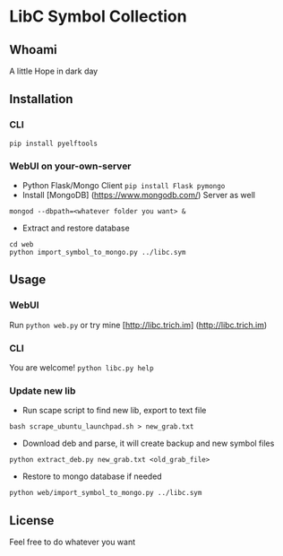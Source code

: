 # LibC Symbol Collection
## Whoami
A little Hope in dark day

## Installation
### CLI
```pip install pyelftools```

### WebUI on your-own-server
- Python Flask/Mongo Client ```pip install Flask pymongo```
- Install [MongoDB] (https://www.mongodb.com/) Server as well
```
mongod --dbpath=<whatever folder you want> &
```

- Extract and restore database
```
cd web
python import_symbol_to_mongo.py ../libc.sym
```

## Usage
### WebUI
Run `python web.py` or try mine [http://libc.trich.im] (http://libc.trich.im)

### CLI
You are welcome! ```python libc.py help```

### Update new lib
- Run scape script to find new lib, export to text file
```
bash scrape_ubuntu_launchpad.sh > new_grab.txt
```

- Download deb and parse, it will create backup and new symbol files
```
python extract_deb.py new_grab.txt <old_grab_file>
```

- Restore to mongo database if needed
```
python web/import_symbol_to_mongo.py ../libc.sym
```

## License
Feel free to do whatever you want
